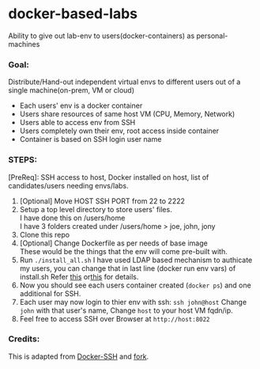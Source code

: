 # docker-based-labs
Ability to give out lab-env to users(docker-containers) as personal-machines

### Goal:
Distribute/Hand-out independent virtual envs to different users out of a single machine(on-prem, VM or cloud)  
 - Each users' env is a docker container
 - Users share resources of same host VM (CPU, Memory, Network)
 - Users able to access env from SSH
 - Users completely own their env, root access inside container
 - Container is based on SSH login user name

### STEPS:
[PreReq]: SSH access to host, Docker installed on host, list of candidates/users needing envs/labs.
 1. [Optional] Move HOST SSH PORT from 22 to 2222
 2. Setup a top level directory to store users' files.  
    I have done this on /users/home  
    I have 3 folders created under /users/home > joe, john, jony
 4. Clone this repo
 5. [Optional] Change Dockerfile as per needs of base image  
    These would be the things that the env will come pre-built with.
 6. Run `./install_all.sh`
    I have used LDAP based mechanism to authicate my users, you can change that in last line (docker run env vars) of install.sh
    Refer [this](https://github.com/maxivak/docker-ssh#quick-start) or[this](https://github.com/jeroenpeeters/docker-ssh#user-authentication) for details.
 7. Now you should see each users container created (`docker ps`) and one additional for SSH.
 8. Each user may now login to thier env with ssh: `ssh john@host`
    Change `john` with that user's name, Change `host` to your host VM fqdn/ip.
 9. Feel free to access SSH over Browser at `http://host:8022`
### Credits:
This is adapted from [Docker-SSH](https://github.com/jeroenpeeters/docker-ssh) and [fork](https://github.com/maxivak/docker-ssh).
